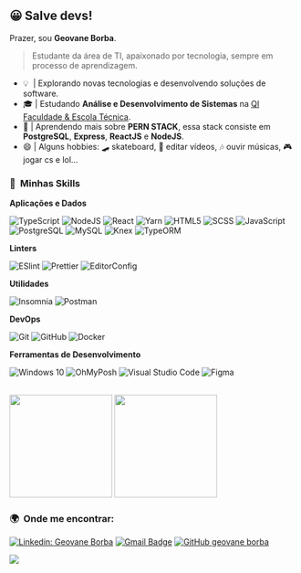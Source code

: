 ## 😀 Salve devs!

Prazer, sou **Geovane Borba**. 

> Estudante da área de TI, apaixonado por tecnologia, sempre em processo de aprendizagem.

- 💡&nbsp; | Explorando novas tecnologias e desenvolvendo soluções de software.
- 🎓 | Estudando **Análise e Desenvolvimento de Sistemas** na <a href="https://qi.edu.br/">QI Faculdade & Escola Técnica</a>.
- 🌱 | Aprendendo mais sobre **PERN STACK**, essa stack consiste em **PostgreSQL**, **Express**, **ReactJS** e **NodeJS**.
- 😄 | Alguns hobbies: 🛹 skateboard, 🎥 editar vídeos, 🎶 ouvir músicas, 🎮 jogar cs e lol...


<h3> 🚀 &nbsp;Minhas Skills </h3>

**Aplicações e Dados**

  ![TypeScript](https://img.shields.io/badge/-TypeScript-333333?style=flat&logo=typescript)
  ![NodeJS](https://img.shields.io/badge/-NodeJS-333333?style=flat&logo=node.js)
  ![React](https://img.shields.io/badge/-React-333333?style=flat&logo=React)
  ![Yarn](https://img.shields.io/badge/-Yarn-333333?style=flat&logo=Yarn)
  ![HTML5](https://img.shields.io/badge/-HTML5-333333?style=flat&logo=html5)
  ![SCSS](https://img.shields.io/badge/-SCSS-333333?style=flat&logo=sass)
  ![JavaScript](https://img.shields.io/badge/-JavaScript-333333?style=flat&logo=javascript)
  ![PostgreSQL](https://img.shields.io/badge/-PostgreSQL-333333?style=flat&logo=PostgreSQL)
  ![MySQL](https://img.shields.io/badge/-MySQL-333333?style=flat&logo=MySQL)
  ![Knex](https://img.shields.io/badge/-KnexJS-333333?style=flat&logo=knex.js)
  ![TypeORM](https://img.shields.io/badge/-TypeORM-333333?style=flat&logo=typeorm)
  
**Linters**

  ![ESlint](https://img.shields.io/badge/-ESlint-333333?style=flat&logo=ESlint)
  ![Prettier](https://img.shields.io/badge/-Prettier-333333?style=flat&logo=Prettier)
  ![EditorConfig](https://img.shields.io/badge/-EditorConfig-333333?style=flat&logo=editorconfig)

**Utilidades**

  ![Insomnia](https://img.shields.io/badge/-Insomnia-333333?style=flat&logo=insomnia)
  ![Postman](https://img.shields.io/badge/-Postman-333333?style=flat&logo=postman)

**DevOps**

  ![Git](https://img.shields.io/badge/-Git-333333?style=flat&logo=git)
  ![GitHub](https://img.shields.io/badge/-GitHub-333333?style=flat&logo=github)
  ![Docker](https://img.shields.io/badge/-Docker-333333?style=flat&logo=docker)

**Ferramentas de Desenvolvimento**

  ![Windows 10](https://img.shields.io/badge/-Windows_10-333333?style=flat&logo=windows)
  ![OhMyPosh](https://img.shields.io/badge/-Oh_My_Posh!-333333?style=flat&logo=oh_my_posh)
  ![Visual Studio Code](https://img.shields.io/badge/-Visual%20Studio%20Code-333333?style=flat&logo=visual-studio-code&logoColor=007ACC)
  ![Figma](https://img.shields.io/badge/-Figma-333333?style=flat&logo=figma&logoColor=007ACC)

<br/>


<div>
<img height="180em" src="https://github-readme-stats.vercel.app/api?username=geovaneborba&show_icons=true&theme=dracula&include_all_commits=true&count_private=true"/>
<img height="180em" src="https://github-readme-stats.vercel.app/api/top-langs/?username=geovaneborba&layout=compact&langs_count=16&theme=dracula"/>
</div>

<h3> 🌍 &nbsp;Onde me encontrar: </h3> 

[![Linkedin: Geovane Borba](https://img.shields.io/badge/-geovaneborba-blue?style=flat-square&logo=Linkedin&logoColor=white&link=https://www.linkedin.com/in/geovaneborba/)](https://www.linkedin.com/in/geovaneborba/)
[![Gmail Badge](https://img.shields.io/badge/-geovanne@live.com-006bed?style=flat-square&logo=Gmail&logoColor=white&link=mailto:geovanne@live.com)](mailto:geovanne@live.com)
[![GitHub geovane borba]( https://img.shields.io/github/followers/geovaneborba?label=follow&style=social)](https://github.com/geovaneborba)

![](https://komarev.com/ghpvc/?username=geovaneborba&color=006bed)